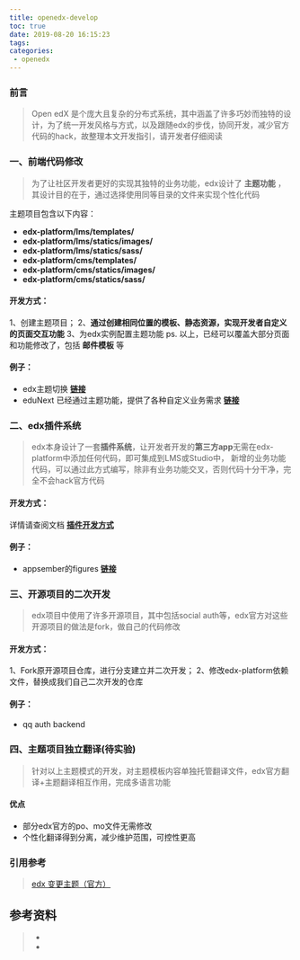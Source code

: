 ```yaml
---
title: openedx-develop
toc: true
date: 2019-08-20 16:15:23
tags:
categories:
 - openedx
---
```


### 前言
> Open edX 是个庞大且复杂的分布式系统，其中涵盖了许多巧妙而独特的设计，为了统一开发风格与方式，以及跟随edx的步伐，协同开发，减少官方代码的hack，故整理本文开发指引，请开发者仔细阅读

### 一、前端代码修改
> 为了让社区开发者更好的实现其独特的业务功能，edx设计了 **主题功能** ，其设计目的在于，通过选择使用同等目录的文件来实现个性化代码

主题项目包含以下内容：
- **edx-platform/lms/templates/**
- **edx-platform/lms/statics/images/**
- **edx-platform/lms/statics/sass/**
- **edx-platform/cms/templates/**
- **edx-platform/cms/statics/images/**
- **edx-platform/cms/statics/sass/**

#### 开发方式：
1、创建主题项目；
2、**通过创建相同位置的模板、静态资源，实现开发者自定义的页面交互功能**
3、为edx实例配置主题功能
ps. 以上，已经可以覆盖大部分页面和功能修改了，包括 **邮件模板** 等

#### 例子：
- edx主题切换 [**链接**](http://pms.elitemc.cn/index.php?m=doc&f=view&docID=71)
- eduNext 已经通过主题功能，提供了各种自定义业务需求 [**链接**](https://github.com/eduNEXT?utf8=%E2%9C%93&q=theme&type=&language=)

### 二、edx插件系统
> edx本身设计了一套**插件系统**，让开发者开发的**第三方app**无需在edx-platform中添加任何代码，即可集成到LMS或Studio中，
新增的业务功能代码，可以通过此方式编写，除非有业务功能交叉，否则代码十分干净，完全不会hack官方代码

#### 开发方式：
详情请查阅文档  [**插件开发方式**](http://pms.elitemc.cn/index.php?m=doc&f=view&docID=158)

#### 例子：
- appsember的figures [**链接**](https://github.com/appsembler/figures)

### 三、开源项目的二次开发
> edx项目中使用了许多开源项目，其中包括social auth等，edx官方对这些开源项目的做法是fork，做自己的代码修改

#### 开发方式：
1、Fork原开源项目仓库，进行分支建立并二次开发；
2、修改edx-platform依赖文件，替换成我们自己二次开发的仓库
#### 例子：
- qq auth backend

### 四、主题项目独立翻译(待实验)
> 针对以上主题模式的开发，对主题模板内容单独托管翻译文件，edx官方翻译+主题翻译相互作用，完成多语言功能

#### 优点
- 部分edx官方的po、mo文件无需修改
- 个性化翻译得到分离，减少维护范围，可控性更高

### 引用参考
> [edx 变更主题（官方）](https://edx.readthedocs.io/projects/edx-installing-configuring-and-running/en/open-release-ironwood.master/configuration/changing_appearance/theming/index.html)



## 参考资料
> - []()
> - []()
